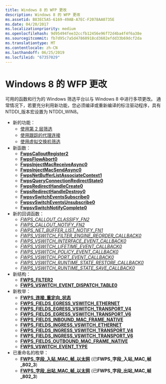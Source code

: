 ```yaml
---
title: Windows 8 的 WFP 更改
description: Windows 8 的 WFP 更改
ms.assetid: B83EC5A5-6169-49AB-A7EC-F2078AA0735E
ms.date: 04/20/2017
ms.localizationpriority: medium
ms.openlocfilehash: 9d95494fee32ccfb12456e96f72d4ba4f4f6a38e
ms.sourcegitcommit: fb7d95c7a5d47860918cd3602efdd33b69dcf2da
ms.translationtype: MT
ms.contentlocale: zh-CN
ms.lasthandoff: 06/25/2019
ms.locfileid: "67357029"
---
```

# <a name="wfp-changes-for-windows-8"></a>Windows 8 的 WFP 更改


可用的函数和行为的 Windows 筛选平台以与 Windows 8 中进行多项更改。 通常情况下，若要充分利用新功能，您必须编译或重新编译的标注驱动程序，具有 NTDDI\_版本宏设置为 NTDDI\_WIN8。

-   新的功能：
    - [使用第 2 层筛选](using-layer-2-filtering.md)
    - [使用跟踪的代理连接](using-proxied-connections-tracking.md)
    - [使用虚拟交换机筛选](using-virtual-switch-filtering.md)
-   新函数：
    - [**FwpsCalloutRegister2**](https://docs.microsoft.com/windows-hardware/drivers/ddi/content/fwpsk/nf-fwpsk-fwpscalloutregister2)
    - [**FwpsFlowAbort0**](https://docs.microsoft.com/windows-hardware/drivers/ddi/content/fwpsk/nf-fwpsk-fwpsflowabort0)
    - [**FwpsInjectMacReceiveAsync0**](https://docs.microsoft.com/windows-hardware/drivers/ddi/content/fwpsk/nf-fwpsk-fwpsinjectmacreceiveasync0)
    - [**FwpsInjectMacSendAsync0**](https://docs.microsoft.com/windows-hardware/drivers/ddi/content/fwpsk/nf-fwpsk-fwpsinjectmacsendasync0)
    - [**FwpsNetBufferListAssociateContext1**](https://docs.microsoft.com/windows-hardware/drivers/ddi/content/fwpsk/nf-fwpsk-fwpsnetbufferlistassociatecontext1)
    - [**FwpsQueryConnectionRedirectState0**](https://docs.microsoft.com/windows-hardware/drivers/ddi/content/fwpsk/nf-fwpsk-fwpsqueryconnectionredirectstate0)
    - [**FwpsRedirectHandleCreate0**](https://docs.microsoft.com/windows-hardware/drivers/ddi/content/fwpsk/nf-fwpsk-fwpsredirecthandlecreate0)
    - [**FwpsRedirectHandleDestroy0**](https://docs.microsoft.com/windows-hardware/drivers/ddi/content/fwpsk/nf-fwpsk-fwpsredirecthandledestroy0)
    - [**FwpsvSwitchEventsSubscribe0**](https://docs.microsoft.com/windows-hardware/drivers/ddi/content/fwpsk/nf-fwpsk-fwpsvswitcheventssubscribe0)
    - [**FwpsvSwitchEventsUnsubscribe0**](https://docs.microsoft.com/windows-hardware/drivers/ddi/content/fwpsk/nf-fwpsk-fwpsvswitcheventsunsubscribe0)
    - [**FwpsvSwitchNotifyComplete0**](https://docs.microsoft.com/windows-hardware/drivers/ddi/content/fwpsk/nf-fwpsk-fwpsvswitchnotifycomplete0)
-   新的回调函数：
    - [*FWPS\_CALLOUT\_CLASSIFY\_FN2*](https://docs.microsoft.com/windows-hardware/drivers/ddi/content/fwpsk/nc-fwpsk-fwps_callout_classify_fn2)
    - [*FWPS\_CALLOUT\_NOTIFY\_FN2*](https://docs.microsoft.com/windows-hardware/drivers/ddi/content/fwpsk/nc-fwpsk-fwps_callout_notify_fn2)
    - [*FWPS\_NET\_BUFFER\_LIST\_NOTIFY\_FN1*](https://docs.microsoft.com/windows-hardware/drivers/ddi/content/fwpsk/nc-fwpsk-fwps_net_buffer_list_notify_fn1)
    - [*FWPS\_VSWITCH\_FILTER\_ENGINE\_REORDER\_CALLBACK0*](https://docs.microsoft.com/windows-hardware/drivers/ddi/content/fwpsk/nc-fwpsk-fwps_vswitch_filter_engine_reorder_callback0)
    - [*FWPS\_VSWITCH\_INTERFACE\_EVENT\_CALLBACK0*](https://docs.microsoft.com/windows-hardware/drivers/ddi/content/fwpsk/nc-fwpsk-fwps_vswitch_interface_event_callback0)
    - [*FWPS\_VSWITCH\_LIFETIME\_EVENT\_CALLBACK0*](https://docs.microsoft.com/windows-hardware/drivers/ddi/content/fwpsk/nc-fwpsk-fwps_vswitch_lifetime_event_callback0)
    - [*FWPS\_VSWITCH\_POLICY\_EVENT\_CALLBACK0*](https://docs.microsoft.com/windows-hardware/drivers/ddi/content/fwpsk/nc-fwpsk-fwps_vswitch_policy_event_callback0)
    - [*FWPS\_VSWITCH\_PORT\_EVENT\_CALLBACK0*](https://docs.microsoft.com/windows-hardware/drivers/ddi/content/fwpsk/nc-fwpsk-fwps_vswitch_port_event_callback0)
    - [*FWPS\_VSWITCH\_RUNTIME\_STATE\_RESTORE\_CALLBACK0*](https://docs.microsoft.com/windows-hardware/drivers/ddi/content/fwpsk/nc-fwpsk-fwps_vswitch_runtime_state_restore_callback0)
    - [*FWPS\_VSWITCH\_RUNTIME\_STATE\_SAVE\_CALLBACK0*](https://docs.microsoft.com/windows-hardware/drivers/ddi/content/fwpsk/nc-fwpsk-fwps_vswitch_runtime_state_save_callback0)
-   新结构：
    - [**FWPS\_FILTER2**](https://docs.microsoft.com/windows/desktop/api/fwpstypes/ns-fwpstypes-fwps_filter2_)
    - [**FWPS\_VSWITCH\_EVENT\_DISPATCH\_TABLE0**](https://docs.microsoft.com/windows-hardware/drivers/ddi/content/fwpsk/ns-fwpsk-fwps_vswitch_event_dispatch_table0_)
-   新枚举：
    - [**FWPS\_连接\_重定向\_状态**](https://docs.microsoft.com/windows-hardware/drivers/ddi/content/fwpsk/ne-fwpsk-fwps_connection_redirect_state_)
    - [**FWPS\_FIELDS\_EGRESS\_VSWITCH\_ETHERNET**](https://docs.microsoft.com/windows-hardware/drivers/ddi/content/fwpsk/ne-fwpsk-fwps_fields_egress_vswitch_ethernet_)
    - [**FWPS\_FIELDS\_EGRESS\_VSWITCH\_TRANSPORT\_V4**](https://docs.microsoft.com/windows-hardware/drivers/ddi/content/fwpsk/ne-fwpsk-fwps_fields_egress_vswitch_transport_v4_)
    - [**FWPS\_FIELDS\_EGRESS\_VSWITCH\_TRANSPORT\_V6**](https://docs.microsoft.com/windows-hardware/drivers/ddi/content/fwpsk/ne-fwpsk-fwps_fields_egress_vswitch_transport_v6_)
    - [**FWPS\_FIELDS\_INBOUND\_MAC\_FRAME\_NATIVE**](https://docs.microsoft.com/windows-hardware/drivers/ddi/content/fwpsk/ne-fwpsk-fwps_fields_inbound_mac_frame_native_)
    - [**FWPS\_FIELDS\_INGRESS\_VSWITCH\_ETHERNET**](https://docs.microsoft.com/windows-hardware/drivers/ddi/content/fwpsk/ne-fwpsk-fwps_fields_ingress_vswitch_ethernet_)
    - [**FWPS\_FIELDS\_INGRESS\_VSWITCH\_TRANSPORT\_V4**](https://docs.microsoft.com/windows-hardware/drivers/ddi/content/fwpsk/ne-fwpsk-fwps_fields_ingress_vswitch_transport_v4_)
    - [**FWPS\_FIELDS\_INGRESS\_VSWITCH\_TRANSPORT\_V6**](https://docs.microsoft.com/windows-hardware/drivers/ddi/content/fwpsk/ne-fwpsk-fwps_fields_ingress_vswitch_transport_v6_)
    - [**FWPS\_FIELDS\_OUTBOUND\_MAC\_FRAME\_NATIVE**](https://docs.microsoft.com/windows-hardware/drivers/ddi/content/fwpsk/ne-fwpsk-fwps_fields_outbound_mac_frame_native_)
    - [**FWPS\_VSWITCH\_EVENT\_TYPE**](https://docs.microsoft.com/windows-hardware/drivers/ddi/content/fwpsk/ne-fwpsk-fwps_vswitch_event_type_)
-   已重命名的枚举：
    - [**FWPS\_字段\_入站\_MAC\_帧\_以太网**](https://docs.microsoft.com/windows-hardware/drivers/ddi/content/fwpsk/ne-fwpsk-fwps_fields_inbound_mac_frame_ethernet_) (已**FWPS\_字段\_入站\_MAC\_帧\_802\_3**)
    - [**FWPS\_字段\_出站\_MAC\_帧\_以太网**](https://docs.microsoft.com/windows-hardware/drivers/ddi/content/fwpsk/ne-fwpsk-fwps_fields_outbound_mac_frame_ethernet_) (已**FWPS\_字段\_出站\_MAC\_帧\_802\_3**)

 

 





